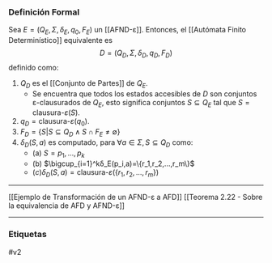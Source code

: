 
### Definición Formal

Sea $E=(Q_E,Σ,δ_E,q_0,F_E)$ un [[AFND-ε]]. Entonces, el [[Autómata Finito Determinístico]] equivalente es$$D=(Q_D,Σ,δ_D,q_D,F_D)$$definido como:
1. $Q_D$ es el [[Conjunto de Partes]] de $Q_E$.
	- Se encuentra que todos los estados accesibles de $D$ son conjuntos ε-clausurados de $Q_E$, esto significa conjuntos $S⊆Q_E$ tal que $S=\text{clausura-}ε(S)$.
2. $q_D=\text{clausura-}ε(q_0)$.
3. $F_D=\{S|S⊆Q_D∧S∩F_E≠∅\}$
4. $δ_D(S,a)$ es computado, para $∀a∈Σ,S⊆Q_D$ como:
	- (a) $S={p_1,...,p_k}$
	- (b) $\bigcup_{i=1}^kδ_E(p_i,a)=\{r_1,r_2,...,r_m\}$ 
	- $(c) δ_D(S,a)=\text{clausura-}ε(\{r_1,r_2,...,r_m\})$ 
***
[[Ejemplo de Transformación de un AFND-ε a AFD]] 
[[Teorema 2.22 - Sobre la equivalencia de AFD y AFND-ε]] 

***
### Etiquetas

#v2 